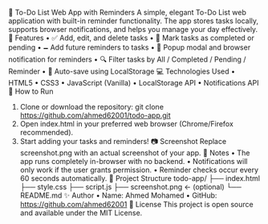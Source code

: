 📝 To-Do List Web App with Reminders
A simple, elegant To-Do List web application with built-in reminder functionality. The app stores tasks locally, supports browser notifications, and helps you manage your day effectively.
📌 Features
•	✅ Add, edit, and delete tasks
•	🔄 Mark tasks as completed or pending
•	🗕️ Add future reminders to tasks
•	📣 Popup modal and browser notification for reminders
•	🔍 Filter tasks by All / Completed / Pending / Reminder
•	📀 Auto-save using LocalStorage
💻 Technologies Used
•	HTML5
•	CSS3
•	JavaScript (Vanilla)
•	LocalStorage API
•	Notifications API
🚀 How to Run
1.	Clone or download the repository:
 	git clone https://github.com/ahmed62001/todo-app.git
2.	Open index.html in your preferred web browser (Chrome/Firefox recommended).
3.	Start adding your tasks and reminders!
📷 Screenshot
Replace screenshot.png with an actual screenshot of your app.
🧠 Notes
•	The app runs completely in-browser with no backend.
•	Notifications will only work if the user grants permission.
•	Reminder checks occur every 60 seconds automatically.
📂 Project Structure
todo-app/
├── index.html
├── style.css
├── script.js
├── screenshot.png  ← (optional)
└── README.md
✨ Author
•	Name: Ahmed Mohamed
•	GitHub: https://github.com/ahmed62001
📄 License
This project is open source and available under the MIT License.
